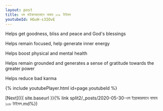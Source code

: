 ```yaml
---
layout: post
title: ওম নাইকাআতমানে নামায ১০৮ টাইমস
youtubeId: HGuH-s3IOvE
---
```

 
 
Helps get goodness, bliss and peace and God's blessings
 
Helps remain focused, help generate inner energy 
 
Helps boost physical and mental health 
 
Helps remain grounded and generates a sense of gratitude towards the greater power 
 
Helps reduce bad karma
 
 
 
 


{% include youtubePlayer.html id=page.youtubeId %}
 
[Next]({{ site.baseurl }}{% link  split2/_posts/2020-05-30-ওম ইন্দ্রাকারমানে নামায ১০৮ টাইমস.md%})
 
